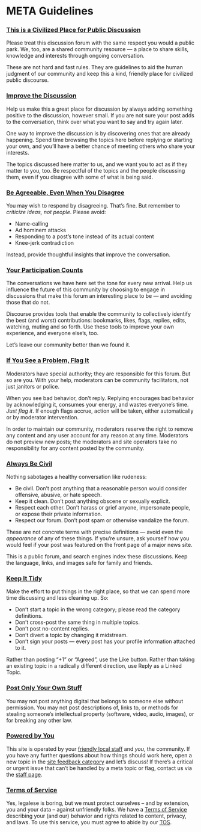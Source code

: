# META Guidelines

### [This is a Civilized Place for Public Discussion](https://meta.rampage.place/t/faq-guidelines/5#civilized)

Please treat this discussion forum with the same respect you would a public park. We, too, are a shared community resource — a place to share skills, knowledge and interests through ongoing conversation.

These are not hard and fast rules. They are guidelines to aid the human judgment of our community and keep this a kind, friendly place for civilized public discourse.

### [Improve the Discussion](https://meta.rampage.place/t/faq-guidelines/5#improve) <a href="#improve-the-discussionimprove-2" id="improve-the-discussionimprove-2"></a>

Help us make this a great place for discussion by always adding something positive to the discussion, however small. If you are not sure your post adds to the conversation, think over what you want to say and try again later.

One way to improve the discussion is by discovering ones that are already happening. Spend time browsing the topics here before replying or starting your own, and you’ll have a better chance of meeting others who share your interests.

The topics discussed here matter to us, and we want you to act as if they matter to you, too. Be respectful of the topics and the people discussing them, even if you disagree with some of what is being said.

### [Be Agreeable, Even When You Disagree](https://meta.rampage.place/t/faq-guidelines/5#agreeable) <a href="#be-agreeable-even-when-you-disagreeagreeable-3" id="be-agreeable-even-when-you-disagreeagreeable-3"></a>

You may wish to respond by disagreeing. That’s fine. But remember to _criticize ideas, not people_. Please avoid:

* Name-calling
* Ad hominem attacks
* Responding to a post’s tone instead of its actual content
* Knee-jerk contradiction

Instead, provide thoughtful insights that improve the conversation.

### [Your Participation Counts](https://meta.rampage.place/t/faq-guidelines/5#participate) <a href="#your-participation-countsparticipate-4" id="your-participation-countsparticipate-4"></a>

The conversations we have here set the tone for every new arrival. Help us influence the future of this community by choosing to engage in discussions that make this forum an interesting place to be — and avoiding those that do not.

Discourse provides tools that enable the community to collectively identify the best (and worst) contributions: bookmarks, likes, flags, replies, edits, watching, muting and so forth. Use these tools to improve your own experience, and everyone else’s, too.

Let’s leave our community better than we found it.

### [If You See a Problem, Flag It](https://meta.rampage.place/t/faq-guidelines/5#flag-problems) <a href="#if-you-see-a-problem-flag-itflag-problems-5" id="if-you-see-a-problem-flag-itflag-problems-5"></a>

Moderators have special authority; they are responsible for this forum. But so are you. With your help, moderators can be community facilitators, not just janitors or police.

When you see bad behavior, don’t reply. Replying encourages bad behavior by acknowledging it, consumes your energy, and wastes everyone’s time. _Just flag it_. If enough flags accrue, action will be taken, either automatically or by moderator intervention.

In order to maintain our community, moderators reserve the right to remove any content and any user account for any reason at any time. Moderators do not preview new posts; the moderators and site operators take no responsibility for any content posted by the community.

### [Always Be Civil](https://meta.rampage.place/t/faq-guidelines/5#be-civil) <a href="#always-be-civilbe-civil-6" id="always-be-civilbe-civil-6"></a>

Nothing sabotages a healthy conversation like rudeness:

* Be civil. Don’t post anything that a reasonable person would consider offensive, abusive, or hate speech.
* Keep it clean. Don’t post anything obscene or sexually explicit.
* Respect each other. Don’t harass or grief anyone, impersonate people, or expose their private information.
* Respect our forum. Don’t post spam or otherwise vandalize the forum.

These are not concrete terms with precise definitions — avoid even the _appearance_ of any of these things. If you’re unsure, ask yourself how you would feel if your post was featured on the front page of a major news site.

This is a public forum, and search engines index these discussions. Keep the language, links, and images safe for family and friends.

### [Keep It Tidy](https://meta.rampage.place/t/faq-guidelines/5#keep-tidy) <a href="#keep-it-tidykeep-tidy-7" id="keep-it-tidykeep-tidy-7"></a>

Make the effort to put things in the right place, so that we can spend more time discussing and less cleaning up. So:

* Don’t start a topic in the wrong category; please read the category definitions.
* Don’t cross-post the same thing in multiple topics.
* Don’t post no-content replies.
* Don’t divert a topic by changing it midstream.
* Don’t sign your posts — every post has your profile information attached to it.

Rather than posting “+1” or “Agreed”, use the Like button. Rather than taking an existing topic in a radically different direction, use Reply as a Linked Topic.

### [Post Only Your Own Stuff](https://meta.rampage.place/t/faq-guidelines/5#stealing) <a href="#post-only-your-own-stuffstealing-8" id="post-only-your-own-stuffstealing-8"></a>

You may not post anything digital that belongs to someone else without permission. You may not post descriptions of, links to, or methods for stealing someone’s intellectual property (software, video, audio, images), or for breaking any other law.

### [Powered by You](https://meta.rampage.place/t/faq-guidelines/5#power) <a href="#powered-by-youpower-9" id="powered-by-youpower-9"></a>

This site is operated by your [friendly local staff](https://meta.rampage.place/about) and _you_, the community. If you have any further questions about how things should work here, open a new topic in the [site feedback category](https://meta.rampage.place/c/site-feedback) and let’s discuss! If there’s a critical or urgent issue that can’t be handled by a meta topic or flag, contact us via the [staff page](https://meta.rampage.place/about).

### [Terms of Service](https://meta.rampage.place/t/faq-guidelines/5#tos) <a href="#terms-of-servicetos-10" id="terms-of-servicetos-10"></a>

Yes, legalese is boring, but we must protect ourselves – and by extension, you and your data – against unfriendly folks. We have a [Terms of Service ](https://meta.rampage.place/tos)describing your (and our) behavior and rights related to content, privacy, and laws. To use this service, you must agree to abide by our [TOS](https://meta.rampage.place/tos).
